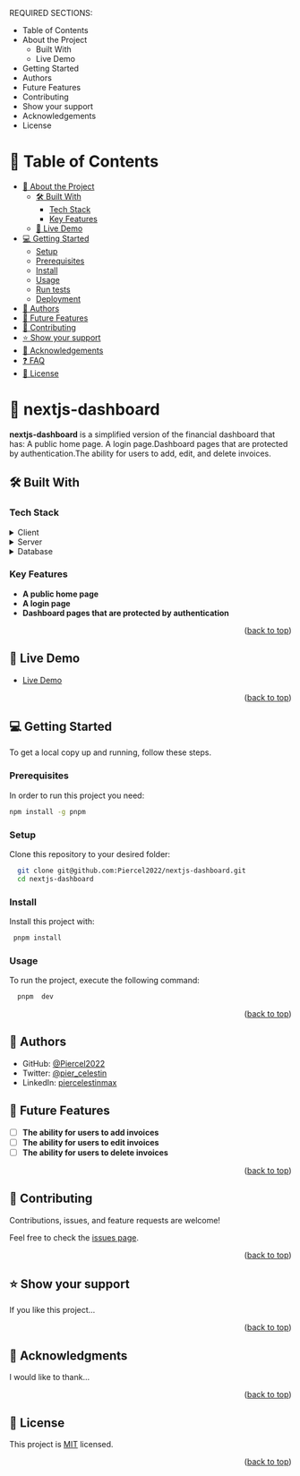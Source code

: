 <a name="readme-top"></a>


REQUIRED SECTIONS:
- Table of Contents
- About the Project
  - Built With
  - Live Demo
- Getting Started
- Authors
- Future Features
- Contributing
- Show your support
- Acknowledgements
- License


<!-- TABLE OF CONTENTS -->

# 📗 Table of Contents

- [📖 About the Project](#about-project)
  - [🛠 Built With](#built-with)
    - [Tech Stack](#tech-stack)
    - [Key Features](#key-features)
  - [🚀 Live Demo](#live-demo)
- [💻 Getting Started](#getting-started)
  - [Setup](#setup)
  - [Prerequisites](#prerequisites)
  - [Install](#install)
  - [Usage](#usage)
  - [Run tests](#run-tests)
  - [Deployment](#triangular_flag_on_post-deployment)
- [👥 Authors](#authors)
- [🔭 Future Features](#future-features)
- [🤝 Contributing](#contributing)
- [⭐️ Show your support](#support)
- [🙏 Acknowledgements](#acknowledgements)
- [❓ FAQ](#faq)
- [📝 License](#license)


# 📖 nextjs-dashboard <a name="about-project"></a>



**nextjs-dashboard** is a simplified version of the financial dashboard that has: A public home page. A login page.Dashboard pages that are protected by authentication.The ability for users to add, edit, and delete invoices.

## 🛠 Built With <a name="built-with"></a>

### Tech Stack <a name="tech-stack"></a>



<details>
  <summary>Client</summary>
  <ul>
    <li><a href="https://pnpm.io/">pnpm</a></li>
  </ul>
</details>

<details>
  <summary>Server</summary>
  <ul>
    <li><a href="https://nextjs.org/">Nextjs.org</a></li>
  </ul>
</details>

<details>
<summary>Database</summary>
  <ul>
    <li><a href="https://www.postgresql.org/">PostgreSQL</a></li>
  </ul>
</details>

<!-- Features -->

### Key Features <a name="key-features"></a>



- **A public home page**
- **A login page**
- **Dashboard pages that are protected by authentication**

<p align="right">(<a href="#readme-top">back to top</a>)</p>

<!-- LIVE DEMO -->

## 🚀 Live Demo <a name="live-demo"></a>

- [Live Demo](https://nextjs-dashboard-gamma-olive.vercel.app/)

<p align="right">(<a href="#readme-top">back to top</a>)</p>

<!-- GETTING STARTED -->

## 💻 Getting Started <a name="getting-started"></a>



To get a local copy up and running, follow these steps.

### Prerequisites

In order to run this project you need:


```sh
npm install -g pnpm
```

### Setup

Clone this repository to your desired folder:

```sh
  git clone git@github.com:Piercel2022/nextjs-dashboard.git
  cd nextjs-dashboard
```

### Install

Install this project with:

```sh
 pnpm install
```

### Usage

To run the project, execute the following command:


```sh
  pnpm  dev
```



<p align="right">(<a href="#readme-top">back to top</a>)</p>



## 👥 Authors <a name="authors"></a>



- GitHub: [@Piercel2022](https://github.com/Piercel2022)
- Twitter: [@pier_celestin](https://twitter.com/pier_celestin)
- LinkedIn: [piercelestinmax](https://linkedin.com/in/piercelestinmax)



## 🔭 Future Features <a name="future-features"></a>


- [ ] **The ability for users to add invoices**
- [ ] **The ability for users to edit invoices**
- [ ] **The ability for users to delete invoices**

<p align="right">(<a href="#readme-top">back to top</a>)</p>

<!-- CONTRIBUTING -->

## 🤝 Contributing <a name="contributing"></a>

Contributions, issues, and feature requests are welcome!

Feel free to check the [issues page](../../issues/).

<p align="right">(<a href="#readme-top">back to top</a>)</p>

<!-- SUPPORT -->

## ⭐️ Show your support <a name="support"></a>


If you like this project...

<p align="right">(<a href="#readme-top">back to top</a>)</p>

<!-- ACKNOWLEDGEMENTS -->

## 🙏 Acknowledgments <a name="acknowledgements"></a>



I would like to thank...

<p align="right">(<a href="#readme-top">back to top</a>)</p>




## 📝 License <a name="license"></a>

This project is [MIT](./LICENSE) licensed.

<p align="right">(<a href="#readme-top">back to top</a>)</p>

